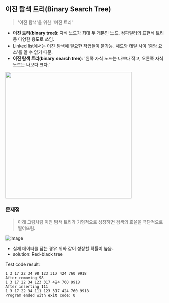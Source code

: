 ## 이진 탐색 트리(Binary Search Tree)
> '이진 탐색'을 위한 '이진 트리'

* **이진 트리(binary tree)**: 자식 노드가 최대 두 개뿐인 노드. 컴파일러의 표현식 트리 등 다양한 용도로 쓰임.
* Linked list에서는 이진 탐색에 필요한 작업들이 불가능. 헤드와 테일 사이 '중앙 요소'를 알 수 없기 때문. 
* **이진 탐색 트리(binary search tree)**: '왼쪽 자식 노드는 나보다 작고, 오른쪽 자식 노드는 나보다 크다.'

<img src="https://user-images.githubusercontent.com/22133824/145681556-20c27702-72f9-41fe-a1cb-3880903b9d87.png" width=400px />

### 문제점
> 아래 그림처럼 이진 탐색 트리가 기형적으로 성장하면 검색의 효율을 극단적으로 떨어뜨림.

![image](https://user-images.githubusercontent.com/22133824/145682649-1fdeca15-5512-4bf3-90a5-89728cecc6b2.png)
* 실제 데이터를 담는 경우 위와 같이 성장할 확률이 높음.
* solution: Red-black tree

Test code result:
```
1 3 17 22 34 98 123 317 424 760 9918 
After removing 98
1 3 17 22 34 123 317 424 760 9918 
After inserting 111
1 3 17 22 34 111 123 317 424 760 9918 
Program ended with exit code: 0
```
